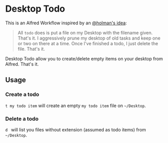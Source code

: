 # Desktop Todo

This is an Alfred Workflow inspired by an [@holman's idea](https://github.com/holman/dotfiles/commit/d774e970a88a04aca8024178849301af6d6ac5c3):

> All `todo` does is put a file on my Desktop with the filename given. That's it. I aggressively prune my desktop of old tasks and keep one or two on there at a time. Once I've finished a todo, I just delete the file. That's it.

Desktop Todo allow you to create/delete empty items on your desktop from Alfred. That's it.

## Usage

### Create a todo

`t my todo item` will create an empty `my todo item` file on `~/Desktop`.

### Delete a todo

`d ` will list you files without extension (assumed as todo items) from `~/Desktop`.
